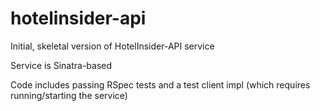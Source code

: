 hotelinsider-api
================

Initial, skeletal version of HotelInsider-API service

Service is Sinatra-based 

Code includes passing RSpec tests and a test client impl (which requires
running/starting the service)
